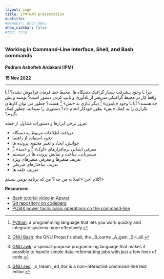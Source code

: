 ```yaml
---
layout: page
title: IPM-OAM presentation
subtitle:
#menubar: docs_menu
show_sidebar: false
#toc: true
---
```


### Working in Command-Line Interface, Shell, and Bash commands
#### Pedram Ashofteh Ardakani (IPM)
**15 Nov 2022**

---
چرا با وجود پیشرفت بسیار گرافیک دستگاه ها، محیط خط فرمان فراموش نشده؟
آیا واقعا کار در محیط گرافیکی سریعتر از یادآوری و تایپ کردن دستور است؟
پوسته و بش چه هستند؟
آیا با وجود «پایتون» [^1] دیگر نیازی به «بش» [^2] هست؟
چطور می توان کارهای تکراری را به کمک «بش» بطور خودکار انجام داد؟
دستوری را نمیدانم، چطور کمک بگیرم؟

مرور برخی ابزارها و دستورات متداول از جمله:

- دریافت اطلاعات مربوط به دستگاه
- نحوه استفاده از راهنما
- خوانش، ایجاد و تغییر محتوی پرونده ها
- معرفی ابتدایی نرم‌افزار‌های «اوک» [^3] و «سد» [^4]
- مسیریابی، ساخت و نمایش پرونده ها در سیستم
- تعریف متغیرها و معرفی متغیرهای ویژه
- تعریف ساختارهای شرطی
- تعریف حلقه ها

کلام آخر: «اصلا به من چه!؟ من که برنامه نویس نیستم!»

[^1]: [Python](https://www.python.org/): a programming language that lets you work quickly and integrate systems more effectively.
[^2]: [GNU Bash](https://www.gnu.org/software/bash/): the GNU Project's shell, the _B_ourne _A_gain _SH_ell.
[^3]: [GNU awk](https://www.gnu.org/software/gawk/): a special-purpose programming language that makes it possible to handle simple data-reformatting jobs with just a few lines of code.
[^4]: [GNU sed](https://www.gnu.org/software/sed/): _s_tream _ed_itor is a non-interactive command-line text editor.

**Resources:**
- [Bash tutorial video in Aparat](https://www.aparat.com/v/LVSik)
- [Git repository on codeberg](https://codeberg.org/pedramardakani/oam-talk)
- [POSIX power tools: basic operations on the command-line](https://gitlab.com/makhlaghi/smack-talks-iac/-/blob/master/smack-2-shell.md)
